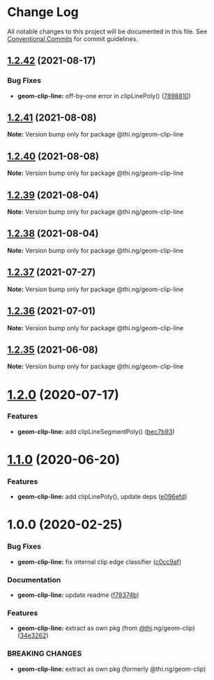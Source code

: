 # Change Log

All notable changes to this project will be documented in this file.
See [Conventional Commits](https://conventionalcommits.org) for commit guidelines.

## [1.2.42](https://github.com/thi-ng/umbrella/compare/@thi.ng/geom-clip-line@1.2.41...@thi.ng/geom-clip-line@1.2.42) (2021-08-17)


### Bug Fixes

* **geom-clip-line:** off-by-one error in clipLinePoly() ([7898810](https://github.com/thi-ng/umbrella/commit/7898810244a7a4e4cba43c7ec0bedc095e1f4be4))





## [1.2.41](https://github.com/thi-ng/umbrella/compare/@thi.ng/geom-clip-line@1.2.40...@thi.ng/geom-clip-line@1.2.41) (2021-08-08)

**Note:** Version bump only for package @thi.ng/geom-clip-line





## [1.2.40](https://github.com/thi-ng/umbrella/compare/@thi.ng/geom-clip-line@1.2.39...@thi.ng/geom-clip-line@1.2.40) (2021-08-08)

**Note:** Version bump only for package @thi.ng/geom-clip-line





## [1.2.39](https://github.com/thi-ng/umbrella/compare/@thi.ng/geom-clip-line@1.2.38...@thi.ng/geom-clip-line@1.2.39) (2021-08-04)

**Note:** Version bump only for package @thi.ng/geom-clip-line





## [1.2.38](https://github.com/thi-ng/umbrella/compare/@thi.ng/geom-clip-line@1.2.37...@thi.ng/geom-clip-line@1.2.38) (2021-08-04)

**Note:** Version bump only for package @thi.ng/geom-clip-line





## [1.2.37](https://github.com/thi-ng/umbrella/compare/@thi.ng/geom-clip-line@1.2.36...@thi.ng/geom-clip-line@1.2.37) (2021-07-27)

**Note:** Version bump only for package @thi.ng/geom-clip-line





## [1.2.36](https://github.com/thi-ng/umbrella/compare/@thi.ng/geom-clip-line@1.2.35...@thi.ng/geom-clip-line@1.2.36) (2021-07-01)

**Note:** Version bump only for package @thi.ng/geom-clip-line





## [1.2.35](https://github.com/thi-ng/umbrella/compare/@thi.ng/geom-clip-line@1.2.34...@thi.ng/geom-clip-line@1.2.35) (2021-06-08)

**Note:** Version bump only for package @thi.ng/geom-clip-line





# [1.2.0](https://github.com/thi-ng/umbrella/compare/@thi.ng/geom-clip-line@1.1.4...@thi.ng/geom-clip-line@1.2.0) (2020-07-17)


### Features

* **geom-clip-line:** add clipLineSegmentPoly() ([bec7b93](https://github.com/thi-ng/umbrella/commit/bec7b93f13450a02ca62995992d1f488d2ff24be))





# [1.1.0](https://github.com/thi-ng/umbrella/compare/@thi.ng/geom-clip-line@1.0.19...@thi.ng/geom-clip-line@1.1.0) (2020-06-20)


### Features

* **geom-clip-line:** add clipLinePoly(), update deps ([e096efd](https://github.com/thi-ng/umbrella/commit/e096efdbe71549a781daa5b154c47e5e0eea33d1))





# 1.0.0 (2020-02-25)


### Bug Fixes

* **geom-clip-line:** fix internal clip edge classifier ([c0cc9af](https://github.com/thi-ng/umbrella/commit/c0cc9af93293b3e68e9d5724874039e16bd6835e))


### Documentation

* **geom-clip-line:** update readme ([f78374b](https://github.com/thi-ng/umbrella/commit/f78374bec7dfe6227faaf699ab51e9a129ade922))


### Features

* **geom-clip-line:** extract as own pkg (from [@thi](https://github.com/thi).ng/geom-clip) ([34e3262](https://github.com/thi-ng/umbrella/commit/34e3262f8784df44f4adb729110d37513fccdfb3))


### BREAKING CHANGES

* **geom-clip-line:** extract as own pkg (formerly @thi.ng/geom-clip)
